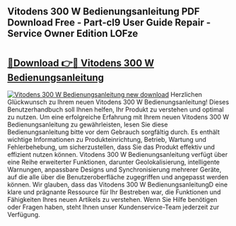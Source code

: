 ## Vitodens 300 W Bedienungsanleitung PDF Download Free - Part-cl9 User Guide Repair - Service Owner Edition LOFze

# <h2><a href="http://df1g3rp.blite.top/?on=Vitodens+300+W+Bedienungsanleitung">🔗Download 👉🔴 Vitodens 300 W Bedienungsanleitung</a></h2>

[![Vitodens 300 W Bedienungsanleitung new download](https://i.imgur.com/lujVjoI.png)](http://df1g3rp.blite.top/?on=Vitodens+300+W+Bedienungsanleitung)
Herzlichen Glückwunsch zu Ihrem neuen Vitodens 300 W Bedienungsanleitung! Dieses Benutzerhandbuch soll Ihnen helfen, Ihr Produkt zu verstehen und optimal zu nutzen. Um eine erfolgreiche Erfahrung mit Ihrem neuen Vitodens 300 W Bedienungsanleitung zu gewährleisten, lesen Sie diese Bedienungsanleitung bitte vor dem Gebrauch sorgfältig durch. Es enthält wichtige Informationen zu Produkteinrichtung, Betrieb, Wartung und Fehlerbehebung, um sicherzustellen, dass Sie das Produkt effektiv und effizient nutzen können. Vitodens 300 W Bedienungsanleitung verfügt über eine Reihe erweiterter Funktionen, darunter Geolokalisierung, intelligente Warnungen, anpassbare Designs und Synchronisierung mehrerer Geräte, auf die alle über die Benutzeroberfläche zugegriffen und angepasst werden können. Wir glauben, dass das Vitodens 300 W BedienungsanleitungD eine klare und prägnante Ressource für Ihr Bestreben war, die Funktionen und Fähigkeiten Ihres neuen Artikels zu verstehen. Wenn Sie Hilfe benötigen oder Fragen haben, steht Ihnen unser Kundenservice-Team jederzeit zur Verfügung.
